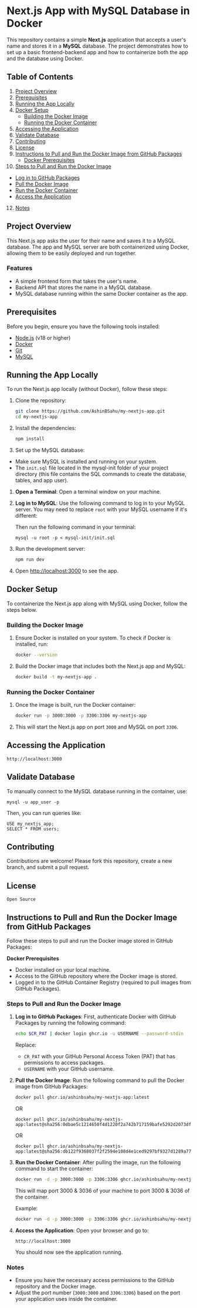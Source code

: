 # Next.js App with MySQL Database in Docker

This repository contains a simple **Next.js** application that accepts a user's name and stores it in a **MySQL** database. The project demonstrates how to set up a basic frontend-backend app and how to containerize both the app and the database using Docker.

## Table of Contents

1. [Project Overview](#project-overview)
2. [Prerequisites](#prerequisites)
3. [Running the App Locally](#running-the-app-locally)
4. [Docker Setup](#docker-setup)
   - [Building the Docker Image](#building-the-docker-image)
   - [Running the Docker Container](#running-the-docker-container)
5. [Accessing the Application](#accessing-the-application)
6. [Validate Database](#validate-database)
7. [Contributing](#contributing)
8. [License](#license)
9. [Instructions to Pull and Run the Docker Image from GitHub Packages](#instructions-to-pull-and-run-the-docker-image-from-github-packages)
   - [Docker Prerequisites](#docker-prerequisites)
10. [Steps to Pull and Run the Docker Image](#steps-to-pull-and-run-the-docker-image)
   - [Log in to GitHub Packages](#log-in-to-github-packages)
   - [Pull the Docker Image](#pull-the-docker-image)
   - [Run the Docker Container](#run-the-docker-container)
   - [Access the Application](#access-the-application)
12. [Notes](#notes)

## Project Overview

This Next.js app asks the user for their name and saves it to a MySQL database. The app and MySQL server are both containerized using Docker, allowing them to be easily deployed and run together.

### Features

- A simple frontend form that takes the user's name.
- Backend API that stores the name in a MySQL database.
- MySQL database running within the same Docker container as the app.

## Prerequisites

Before you begin, ensure you have the following tools installed:

- [Node.js](https://nodejs.org/) (v18 or higher)
- [Docker](https://www.docker.com/get-started)
- [Git](https://git-scm.com/)
- [MySQL](https://www.mysql.com/products/community/)

## Running the App Locally

To run the Next.js app locally (without Docker), follow these steps:

1. Clone the repository:

    ```bash
    git clone https://github.com/AshinBSahu/my-nextjs-app.git
    cd my-nextjs-app
    ```

2. Install the dependencies:

    ```bash
    npm install
    ```

3. Set up the MySQL database:


- Make sure MySQL is installed and running on your system.
- The `init.sql` file located in the mysql-init folder of your project directory (this file contains the SQL commands to create the database, tables, and app user).


1. **Open a Terminal**:
   Open a terminal window on your machine.

2. **Log in to MySQL**:
   Use the following command to log in to your MySQL server. You may need to replace `root` with your MySQL username if it's different:

    Then run the following command in your terminal:
    ```
    mysql -u root -p < mysql-init/init.sql
    ```


4. Run the development server:

    ```bash
    npm run dev
    ```

5. Open [http://localhost:3000](http://localhost:3000) to see the app.

## Docker Setup

To containerize the Next.js app along with MySQL using Docker, follow the steps below.

### Building the Docker Image

1. Ensure Docker is installed on your system. To check if Docker is installed, run:

    ```bash
    docker --version
    ```

2. Build the Docker image that includes both the Next.js app and MySQL:

    ```bash
    docker build -t my-nextjs-app .
    ```

### Running the Docker Container

1. Once the image is built, run the Docker container:

    ```bash
    docker run -p 3000:3000 -p 3306:3306 my-nextjs-app
    ```

2. This will start the Next.js app on port `3000` and MySQL on port `3306`.


## Accessing the Application

    
    http://localhost:3000
    
## Validate Database

To manually connect to the MySQL database running in the container, use:

    
    mysql -u app_user -p
    
Then, you can run queries like:


    USE my_nextjs_app;
    SELECT * FROM users;


## Contributing

Contributions are welcome! Please fork this repository, create a new branch, and submit a pull request.

## License

    Open Source


## Instructions to Pull and Run the Docker Image from GitHub Packages

Follow these steps to pull and run the Docker image stored in GitHub Packages:

   **Docker Prerequisites**
- Docker installed on your local machine.
- Access to the GitHub repository where the Docker image is stored.
- Logged in to the GitHub Container Registry (required to pull images from GitHub Packages).

### Steps to Pull and Run the Docker Image

1. **Log in to GitHub Packages**:
   First, authenticate Docker with GitHub Packages by running the following command:

   ```bash
   echo $CR_PAT | docker login ghcr.io -u USERNAME --password-stdin
   ```

   Replace:
   - `CR_PAT` with your GitHub Personal Access Token (PAT) that has permissions to access packages.
   - `USERNAME` with your GitHub username.

2. **Pull the Docker Image**:
   Run the following command to pull the Docker image from GitHub Packages:

   ```bash
   docker pull ghcr.io/ashinbsahu/my-nextjs-app:latest
   ```
   OR
   ```linux/amd64
   docker pull ghcr.io/ashinbsahu/my-nextjs-app:latest@sha256:0dbae5c1214650f4d1220f2a742b717159bafe5292d2073dfc2568afc076ecc1
    ```
    OR
    ```unknown/unknown
    docker pull ghcr.io/ashinbsahu/my-nextjs-app:latest@sha256:db122f9368037f2f2594e108d4e1ced9297bf9327d1289a778a5346042b6d4a5
    ```

3. **Run the Docker Container**:
   After pulling the image, run the following command to start the container:

   ```bash
   docker run -d -p 3000:3000 -p 3306:3306 ghcr.io/ashinbsahu/my-nextjs-app:latest
   ```

   This will map port 3000 & 3036 of your machine to port 3000 & 3036 of the container.

   Example:
   ```bash
   docker run -d -p 3000:3000 -p 3306:3306 ghcr.io/ashinbsahu/my-nextjs-app:latest
   ```

4. **Access the Application**:
   Open your browser and go to:

   ```
   http://localhost:3000
   ```

   You should now see the application running.

### Notes
- Ensure you have the necessary access permissions to the GitHub repository and the Docker image.
- Adjust the port number (`3000:3000` and `3306:3306`) based on the port your application uses inside the container.



